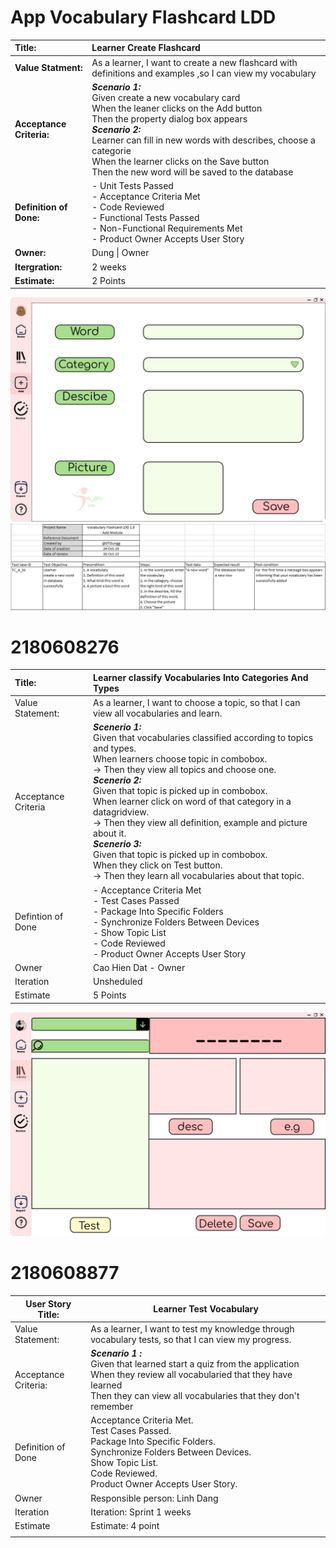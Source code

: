 # App Vocabulary Flashcard LDD #

| **Title:**|Learner Create Flashcard |
| :----- | :---------- |
| **Value Statment:**  | As a learner, I want to create a new flashcard with definitions and examples ,so I can view my vocabulary |
|**Acceptance Criteria:**|**_Scenario 1:_**  </br> Given create a new vocabulary card </br> When the leaner clicks on the Add button </br> Then the property dialog box appears </br>   **_Scenario 2:_** </br>Learner can fill in new words with describes, choose a categorie </br> When the learner clicks on the Save button </br> Then the new word will be saved to the database| 
|**Definition of Done:**| - Unit Tests Passed </br>- Acceptance Criteria Met </br>- Code Reviewed </br>- Functional Tests Passed </br>- Non-Functional Requirements Met </br>- Product Owner Accepts User Story |    
|**Owner:**| Dung \| Owner |
|**Itergration:**| 2 weeks|
|**Estimate:**| 2 Points|

![add new card interface](https://github.com/DTDungg/2180607359/blob/main/2180607359.png)
![test case add](https://github.com/DTDungg/2180607359/blob/main/Test_case_2180607359.png)

# 2180608276
| Title:                | Learner classify Vocabularies Into Categories And Types      |
| :-------------------- | :--------------------------------------------------- |
| Value Statement:      | As a learner, I want to choose a topic, so that I can view all vocabularies and learn. 
| Acceptance Criteria   | **_Scenerio 1:_**</br> Given that vocabularies classified according to topics and types.</br> When learners choose topic in combobox.</br> -> Then they view all topics and choose one.</br>**_Scenerio 2:_**</br> Given that topic is picked up in combobox.</br> When learner click on word of that category in a datagridview.</br> -> Then they view all definition, example and picture about it.</br>**_Scenerio 3:_**</br> Given that topic is picked up in combobox.</br> When they click on Test button.</br> -> Then they learn all vocabularies about that topic.
| Defintion of Done     |  - Acceptance Criteria Met</br> - Test Cases Passed</br> - Package Into Specific Folders</br> - Synchronize Folders Between Devices</br> - Show Topic List</br>  - Code Reviewed</br> - Product Owner Accepts User Story
| Owner                 | Cao Hien Dat - Owner                                 |
| Iteration             | Unsheduled                                           |
| Estimate              | 5 Points                                             |

<img src = "https://github.com/DTDungg/2180607359/blob/2180608276/2180608276.png" alt = "2180608276" />

# 2180608877

| User Story Title:    | Learner Test Vocabulary                                                                                                                                                                                                           |
| -------------------- | ------------------------------------------------------------------------------------------------------------------------------------------------------------------------------------------------------------------------- |
| Value Statement:     | As a learner, I want to test my knowledge through vocabulary tests, so that I can view my progress.                                                                                                                       |
| Acceptance Criteria: | **_Scenario 1 :_** <br> Given that learned start a quiz from the application <br> When they review all vocabularied that they have learned <br> Then they can view all vocabularies that they don't remember<br> |
| Definition of Done   | Acceptance Criteria Met.<br>  Test Cases Passed.<br>  Package Into Specific Folders.<br>  Synchronize Folders Between Devices.<br>  Show Topic List.<br>   Code Reviewed.<br>  Product Owner Accepts User Story.                        |
| Owner                | Responsible person: Linh Dang                                                                                                                                                                                             |
| Iteration            | Iteration: Sprint 1 weeks                                                                                                                                                                                                 |
| Estimate             | Estimate: 4 point                                                                                                                                                                                                         |
|                      |

